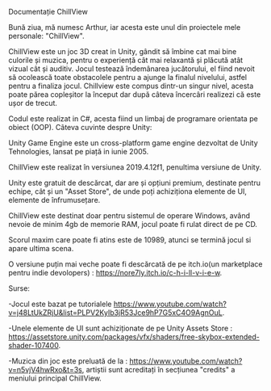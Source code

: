 Documentație ChillView

Bună ziua, mă numesc Arthur, iar acesta este unul din proiectele mele personale: "ChillView".

ChillView este un joc 3D creat in Unity, gândit să îmbine cat mai bine culorile și muzica, pentru o experiență cât mai relaxantă și plăcută atât vizual cât și auditiv. 
Jocul testează îndemânarea jucătorului, el fiind nevoit să ocolească toate obstacolele pentru a ajunge la finalul nivelului, astfel pentru a finaliza jocul.
Chillview este compus dintr-un singur nivel, acesta poate părea copleșitor la început dar după câteva încercâri realizezi că este ușor de trecut.

Codul este realizat in C#, acesta fiind un limbaj de programare orientata pe obiect (OOP).
Câteva cuvinte despre Unity:

Unity Game Engine este un cross-platform game engine dezvoltat de Unity Tehnologies, lansat pe piață in iunie 2005. 

ChillView este realizat în versiunea 2019.4.12f1, penultima versiune de Unity.

Unity este gratuit de descărcat, dar are și opțiuni premium, destinate pentru echipe, cât și un "Asset Store", de unde poți achiziționa elemente de UI, elemente de înfrumusețare.

ChillView este destinat doar pentru sistemul de operare Windows, având nevoie de minim 4gb de memorie RAM, jocul poate fi rulat direct de pe CD.

Scorul maxim care poate fi atins este de 10989, atunci se termină jocul si apare ultima scena.

O versiune puțin mai veche poate fi descărcată de pe itch.io(un marketplace pentru indie devolopers) : https://nore7ly.itch.io/c-h-i-ll-v-i-e-w.

Surse: 

-Jocul este bazat pe tutorialele https://www.youtube.com/watch?v=j48LtUkZRjU&list=PLPV2KyIb3jR53Jce9hP7G5xC4O9AgnOuL.

-Unele elemente de UI sunt achiziționate de pe Unity Assets Store : https://assetstore.unity.com/packages/vfx/shaders/free-skybox-extended-shader-107400.

-Muzica din joc este preluată de la : https://www.youtube.com/watch?v=n5vjV4hwRxo&t=3s, artiștii sunt acreditați în secțiunea "credits" a meniului principal ChillView.

